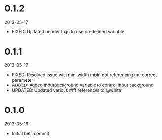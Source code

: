 # 0.1.2

2013-05-17

- FIXED: Updated header tags to use predefined variable

# 0.1.1

2013-05-17

- FIXED: Resolved issue with min-width mixin not referencing the correct parameter
- ADDED: Added inputBackground variable to control input background 
- UPDATED: Updated various #fff references to @white

# 0.1.0

2013-05-16

- Initial beta commit